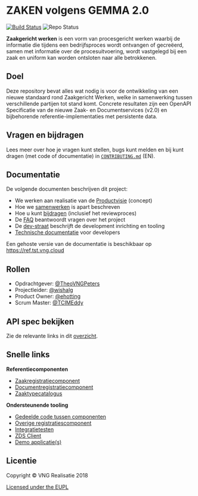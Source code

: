 ZAKEN volgens GEMMA 2.0
=====
[![Build Status](https://jenkins.nlx.io/job/gemma-zaken-build-and-test/badge/icon?style=plastic)](https://jenkins.nlx.io/) ![Repo Status](https://img.shields.io/badge/status-concept-lightgrey.svg?style=plastic)

**Zaakgericht werken** is een vorm van procesgericht werken waarbij de informatie die tijdens een bedrijfsproces wordt ontvangen of gecreëerd, samen met informatie over de procesuitvoering, wordt vastgelegd bij een zaak en uniform kan worden ontsloten naar alle betrokkenen.

## Doel
Deze repository bevat alles wat nodig is voor de ontwikkeling van een nieuwe standaard rond Zaakgericht Werken, welke in samenwerking tussen verschillende partijen tot stand komt. Concrete resultaten zijn een OpenAPI Specificatie van de nieuwe Zaak- en Documentservices (v2.0) en bijbehorende referentie-implementaties met persistente data.

## Vragen en bijdragen
Lees meer over hoe je vragen kunt stellen, bugs kunt melden en bij kunt dragen (met code of documentatie) in [`CONTRIBUTING.md`](CONTRIBUTING.md) (EN).

## Documentatie
De volgende documenten beschrijven dit project:

- We werken aan realisatie van de [Productvisie](./docs/content/introduction/productvisie.md) (concept)
- Hoe we [samenwerken](./docs/content/introduction/samenwerking.md) is apart beschreven
- Hoe u kunt [bijdragen](./docs/content/introduction/bijdragen.md) (inclusief het reviewproces)
- De [FAQ](./docs/content/introduction/faq.md) beantwoordt vragen over het project
- De [dev-straat](./docs/content/developers/dev-straat.md) beschrijft de development
  inrichting en tooling
- [Technische documentatie](./docs/content/developers/_index.md) voor developers

Een gehoste versie van de documentatie is beschikbaar op https://ref.tst.vng.cloud

## Rollen

- Opdrachtgever: [@TheoVNGPeters](https://github.com/TheoVNGPeters)
- Projectleider: [@wishalg](https://github.com/wishalg)
- Product Owner: [@ehotting](https://github.com/ehotting)
- Scrum Master:  [@TCIMEddy](https://github.com/TCIMEddy)

## API spec bekijken

Zie de relevante links in dit [overzicht](./docs/content/developers/api-specificaties.md).

## Snelle links

**Referentiecomponenten**

* [Zaakregistratiecomponent](https://github.com/vng-Realisatie/gemma-zaakregistratiecomponent)
* [Documentregistratiecomponent](https://github.com/vng-Realisatie/gemma-documentregistratiecomponent)
* [Zaaktypecatalogus](https://github.com/vng-Realisatie/gemma-zaaktypecatalogus)

**Ondersteunende tooling**

* [Gedeelde code tussen componenten](https://github.com/VNG-Realisatie/gemma-zaken-common)
* [Overige registratiescomponent](https://github.com/VNG-Realisatie/gemma-mock-overigeregistratiecomponenten)
* [Integratietesten](https://github.com/VNG-Realisatie/gemma-zaken-test-integratie)
* [ZDS Client](https://github.com/VNG-Realisatie/gemma-zds-client)
* [Demo applicatie(s)](https://github.com/VNG-Realisatie/gemma-zaken-demo)

## Licentie
Copyright © VNG Realisatie 2018

[Licensed under the EUPL](LICENCE.md)
